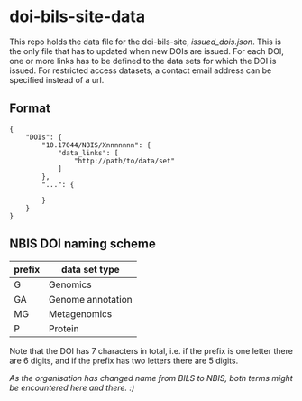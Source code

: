 # doi-bils-site-data

This repo holds the data file for the doi-bils-site, *issued_dois.json*. This is the only file that has to updated when new DOIs are issued. For each DOI, one or more links has to be defined to the data sets for which the DOI is issued. For restricted access datasets, a contact email address can be specified instead of a url.

## Format

	{
	    "DOIs": {
	        "10.17044/NBIS/Xnnnnnnn": {
	            "data_links": [
	                "http://path/to/data/set"
	            ]
	        },
	        "...": {

	        }
	    }
	}


## NBIS DOI naming scheme
prefix   |   data set type
---------|----------------
G        |   Genomics
GA       |   Genome annotation
MG       |   Metagenomics
P        |   Protein

Note that the DOI has 7 characters in total, i.e. if the prefix is one letter there are 6 digits, and if the prefix has two letters there are 5 digits.

*As the organisation has changed name from BILS to NBIS, both terms might be encountered here and there. :)*
